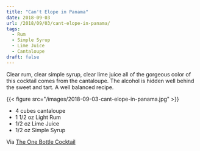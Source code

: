 ```yaml
---
title: "Can't Elope in Panama"
date: 2018-09-03
url: /2018/09/03/cant-elope-in-panama/
tags:
  - Rum
  - Simple Syrup
  - Lime Juice
  - Cantaloupe
draft: false
---
```


Clear rum, clear simple syrup, clear lime juice all of the gorgeous color of this cocktail comes from the cantaloupe. The alcohol is hidden well behind the sweet and tart. A well balanced recipe. 


{{< figure src="/images/2018-09-03-cant-elope-in-panama.jpg" >}}

* 4 cubes cantaloupe
* 1 1/2 oz Light Rum
* 1/2 oz Lime Juice
* 1/2 oz Simple Syrup

Via [The One Bottle Cocktail](https://www.amazon.com/One-Bottle-Cocktail-Recipes-Ingredients-Single/dp/0399580042/) 
